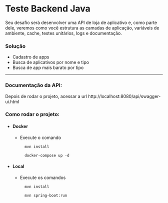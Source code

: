 # Teste Backend Java

Seu desafio será desenvolver uma API de loja de aplicativo e, como parte dele, veremos como você estrutura as camadas de aplicação, variáveis de ambiente, cache, testes unitários, logs e documentação.

### Solução

* Cadastro de apps
* Busca de aplicativos por nome e tipo
* Busca de app mais barato por tipo

-----------------------------------------

### Documentação da API:
Depois de rodar o projeto, acessar a url http://localhost:8080/api/swagger-ui.html


### Como rodar o projeto:
* #### Docker
    * Execute o comando
      ```
        mvn install
      
        docker-compose up -d
      ```
* #### Local
    * Execute os comandos
      ```
        mvn install
      
        mvn spring-boot:run
      ```
